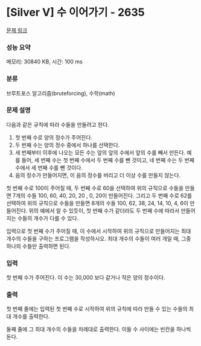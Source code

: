 # [Silver V] 수 이어가기 - 2635 

[문제 링크](https://www.acmicpc.net/problem/2635) 

### 성능 요약

메모리: 30840 KB, 시간: 100 ms

### 분류

브루트포스 알고리즘(bruteforcing), 수학(math)

### 문제 설명

<p>다음과 같은 규칙에 따라 수들을 만들려고 한다.</p>

<ol>
	<li>첫 번째 수로 양의 정수가 주어진다.</li>
	<li>두 번째 수는 양의 정수 중에서 하나를 선택한다.</li>
	<li>세 번째부터 이후에 나오는 모든 수는 앞의 앞의 수에서 앞의 수를 빼서 만든다. 예를 들어, 세 번째 수는 첫 번째 수에서 두 번째 수를 뺀 것이고, 네 번째 수는 두 번째 수에서 세 번째 수를 뺀 것이다.</li>
	<li>음의 정수가 만들어지면, 이 음의 정수를 버리고 더 이상 수를 만들지 않는다.</li>
</ol>

<p>첫 번째 수로 100이 주어질 때, 두 번째 수로 60을 선택하여 위의 규칙으로 수들을 만들면 7개의 수들 100, 60, 40, 20, 20 , 0, 20이 만들어진다. 그리고 두 번째 수로 62를 선택하여 위의 규칙으로 수들을 만들면 8개의 수들 100, 62, 38, 24, 14, 10, 4, 6이 만들어진다. 위의 예에서 알 수 있듯이, 첫 번째 수가 같더라도 두 번째 수에 따라서 만들어지는 수들의 개수가 다를 수 있다.</p>

<p>입력으로 첫 번째 수가 주어질 때, 이 수에서 시작하여 위의 규칙으로 만들어지는 최대 개수의 수들을 구하는 프로그램을 작성하시오. 최대 개수의 수들이 여러 개일 때, 그중 하나의 수들만 출력하면 된다.</p>

### 입력 

 <p>첫 번째 수가 주어진다. 이 수는 30,000 보다 같거나 작은 양의 정수이다.</p>

### 출력 

 <p>첫 번째 줄에는 입력된 첫 번째 수로 시작하여 위의 규칙에 따라 만들 수 있는 수들의 최대 개수를 출력한다.</p>

<p>둘째 줄에 그 최대 개수의 수들을 차례대로 출력한다. 이들 수 사이에는 빈칸을 하나씩 둔다.</p>

